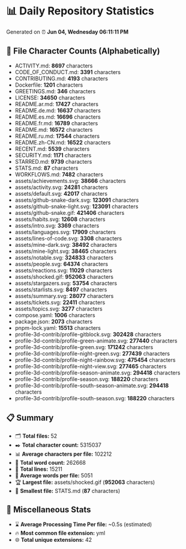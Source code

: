 # 📊 Daily Repository Statistics
Generated on ⏰ **Jun 04, Wednesday 06:11:11 PM**

## 📂 File Character Counts (Alphabetically)
- ACTIVITY.md: **8697** characters
- CODE_OF_CONDUCT.md: **3391** characters
- CONTRIBUTING.md: **4193** characters
- Dockerfile: **1201** characters
- GREETINGS.md: **346** characters
- LICENSE: **34650** characters
- README.ar.md: **17427** characters
- README.de.md: **16637** characters
- README.es.md: **16696** characters
- README.fr.md: **16789** characters
- README.md: **16572** characters
- README.ru.md: **17544** characters
- README.zh-CN.md: **16522** characters
- RECENT.md: **5539** characters
- SECURITY.md: **1171** characters
- STARRED.md: **9739** characters
- STATS.md: **87** characters
- WORKFLOWS.md: **7482** characters
- assets/achievements.svg: **38666** characters
- assets/activity.svg: **24281** characters
- assets/default.svg: **42017** characters
- assets/github-snake-dark.svg: **123091** characters
- assets/github-snake-light.svg: **123091** characters
- assets/github-snake.gif: **421406** characters
- assets/habits.svg: **12608** characters
- assets/intro.svg: **3369** characters
- assets/languages.svg: **17909** characters
- assets/lines-of-code.svg: **3308** characters
- assets/mine-dark.svg: **38492** characters
- assets/mine-light.svg: **38465** characters
- assets/notable.svg: **324833** characters
- assets/people.svg: **64374** characters
- assets/reactions.svg: **11029** characters
- assets/shocked.gif: **952063** characters
- assets/stargazers.svg: **53754** characters
- assets/starlists.svg: **8497** characters
- assets/summary.svg: **28077** characters
- assets/tickets.svg: **22411** characters
- assets/topics.svg: **3277** characters
- compose.yaml: **1006** characters
- package.json: **2073** characters
- pnpm-lock.yaml: **15513** characters
- profile-3d-contrib/profile-gitblock.svg: **302428** characters
- profile-3d-contrib/profile-green-animate.svg: **277440** characters
- profile-3d-contrib/profile-green.svg: **171242** characters
- profile-3d-contrib/profile-night-green.svg: **277439** characters
- profile-3d-contrib/profile-night-rainbow.svg: **475454** characters
- profile-3d-contrib/profile-night-view.svg: **277465** characters
- profile-3d-contrib/profile-season-animate.svg: **294418** characters
- profile-3d-contrib/profile-season.svg: **188220** characters
- profile-3d-contrib/profile-south-season-animate.svg: **294418** characters
- profile-3d-contrib/profile-south-season.svg: **188220** characters

## 📋 Summary
- 🗂️ **Total files:** 52
- ✒️ **Total character count:** 5315037
- 📊 **Average characters per file:** 102212
- 📝 **Total word count:** 262668
- 🧾 **Total lines:** 15211
- 📐 **Average words per file:** 5051
- 🏆 **Largest file:** assets/shocked.gif (**952063** characters)
- 🥉 **Smallest file:** STATS.md (**87** characters)

## 🌟 Miscellaneous Stats
- ⌛ **Average Processing Time Per file:** ~0.5s (estimated)
- 🔥 **Most common file extension:** yml
- 🌐 **Total unique extensions:** 42
